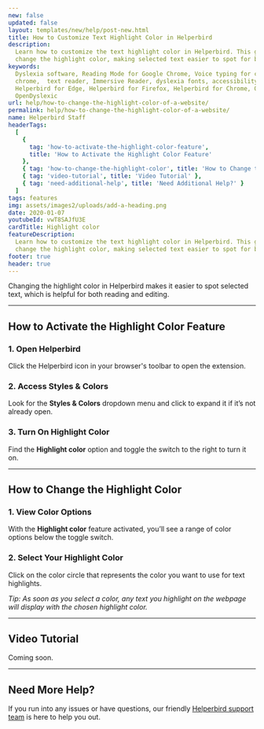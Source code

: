 ```yaml
---
new: false
updated: false
layout: templates/new/help/post-new.html
title: How to Customize Text Highlight Color in Helperbird
description:
  Learn how to customize the text highlight color in Helperbird. This guide shows you how to easily
  change the highlight color, making selected text easier to spot for better reading and editing.
keywords:
  Dyslexia software, Reading Mode for Google Chrome, Voice typing for chrome, Text to speech for
  chrome,  text reader, Immersive Reader, dyslexia fonts, accessibility software, dyslexia software,
  Helperbird for Edge, Helperbird for Firefox, Helperbird for Chrome, Opendyslexic for Chrome,
  OpenDyslexic
url: help/how-to-change-the-highlight-color-of-a-website/
permalink: help/how-to-change-the-highlight-color-of-a-website/
name: Helperbird Staff
headerTags:
  [
    {
      tag: 'how-to-activate-the-highlight-color-feature',
      title: 'How to Activate the Highlight Color Feature'
    },
    { tag: 'how-to-change-the-highlight-color', title: 'How to Change the Highlight Color' },
    { tag: 'video-tutorial', title: 'Video Tutorial' },
    { tag: 'need-additional-help', title: 'Need Additional Help?' }
  ]
tags: features
img: assets/images2/uploads/add-a-heading.png
date: 2020-01-07
youtubeId: vwT8SAJfU3E
cardTitle: Highlight color
featureDescription:
  Learn how to customize the text highlight color in Helperbird. This guide shows you how to easily
  change the highlight color, making selected text easier to spot for better reading and editing.
footer: true
header: true
---
```


Changing the highlight color in Helperbird makes it easier to spot selected text, which is helpful
for both reading and editing.

---

## How to Activate the Highlight Color Feature

### 1. Open Helperbird

Click the Helperbird icon in your browser's toolbar to open the extension.

### 2. Access Styles & Colors

Look for the **Styles & Colors** dropdown menu and click to expand it if it’s not already open.

### 3. Turn On Highlight Color

Find the **Highlight color** option and toggle the switch to the right to turn it on.

---

## How to Change the Highlight Color

### 1. View Color Options

With the **Highlight color** feature activated, you’ll see a range of color options below the toggle
switch.

### 2. Select Your Highlight Color

Click on the color circle that represents the color you want to use for text highlights.

_Tip: As soon as you select a color, any text you highlight on the webpage will display with the
chosen highlight color._

---

## Video Tutorial

Coming soon.

---

## Need More Help?

If you run into any issues or have questions, our friendly [Helperbird support team](/support/) is
here to help you out.
